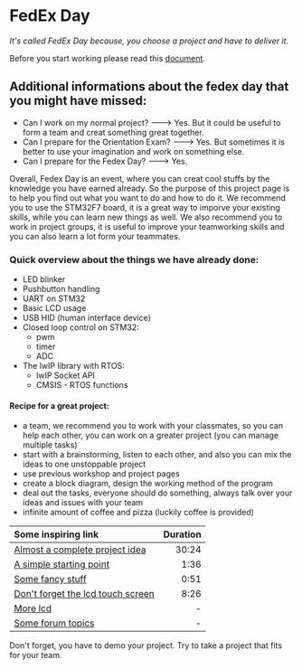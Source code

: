 # FedEx Day

*It's called FedEx Day because, you choose a project and have to deliver it.*

Before you start working please read this [document](https://docs.google.com/document/d/1FNR_Jm0eEhtq7Z_DPYTfiqPqFVs8z5YOxRZyW_Lzf28/edit#).

## Additional informations about the fedex day that you might have missed:
- Can I work on my normal project? ---> Yes. But it could be useful to form a team and creat something great together.
- Can I prepare for the Orientation Exam? ---> Yes. But sometimes it is better to use your imagination and work on something else.
- Can I prepare for the Fedex Day? ---> Yes.

Overall, Fedex Day is an event, where you can creat cool stuffs by the knowledge you have earned already. So the purpose of this
project page is to help you find out what you want to do and how to do it. We recommend you to use the STM32F7 board, it is a great way
to imporve your existing skills, while you can learn new things as well. We also recommend you to work in project groups,
it is useful to improve your teamworking skills and you can also learn a lot form your teammates.

### Quick overview about the things we have already done:
- LED blinker
- Pushbutton handling
- UART on STM32
- Basic LCD usage
- USB HID (human interface device)
- Closed loop control on STM32:
    - pwm
    - timer
    - ADC
- The lwIP library with RTOS:
    - lwIP Socket API
    - CMSIS - RTOS functions

#### Recipe for a great project:
- a team, we recommend you to work with your classmates, so you can help each other, you can work
on a greater project (you can manage multiple tasks)
- start with a brainstorming, listen to each other, and also you can mix the ideas to one unstoppable project
- use previous workshop and project pages
- create a block diagram, design the working method of the program
- deal out the tasks, everyone should do something, always talk over your ideas and issues with your team
- infinite amount of coffee and pizza (luckily coffee is provided)

| Some inspiring link | Duration |
|:---------|-----:|
| [Almost a complete project idea](https://www.youtube.com/watch?v=lbca4T4oXWk) | 30:24 |
| [A simple starting point](https://www.youtube.com/watch?v=Cra98PCRpGI)|1:36|
| [Some fancy stuff](https://www.youtube.com/watch?v=Hg7-K06FhcI) | 0:51 |
|[Don't forget the lcd touch screen](https://www.youtube.com/watch?v=BJ6oXZlA7X8)|8:26 |
|[More lcd](http://www.embedded-wizard.de/)| -|
|[Some forum topics](http://www.openstm32.org/tiki-view_forum.php?forumId=7)|-|

Don't forget, you have to demo your project. Try to take a project that fits for your team.
